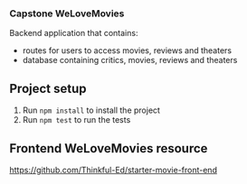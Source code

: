 ### Capstone WeLoveMovies
Backend application that contains:
* routes for users to access movies, reviews and theaters
* database containing critics, movies, reviews and theaters

## Project setup
1. Run `npm install` to install the project
2. Run `npm test` to run the tests

## Frontend WeLoveMovies resource
https://github.com/Thinkful-Ed/starter-movie-front-end